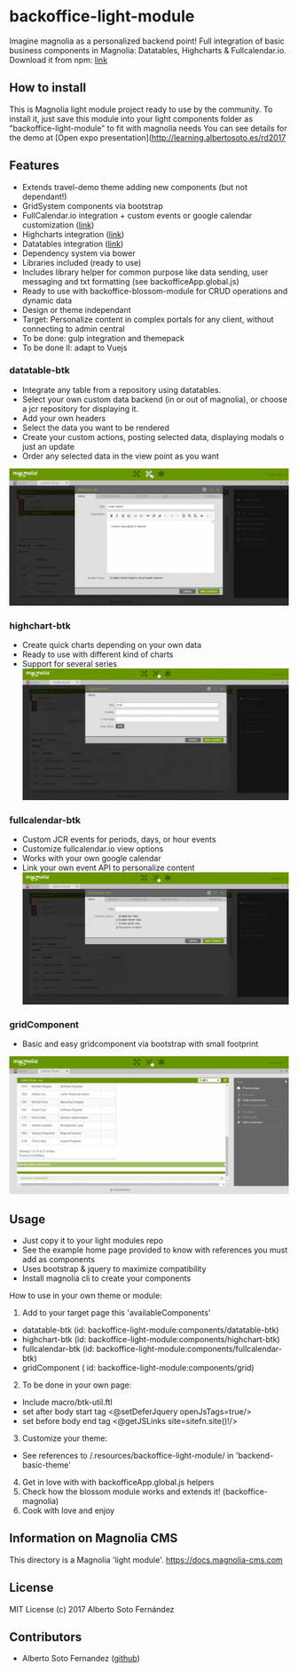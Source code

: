 # backoffice-light-module

Imagine magnolia as a personalized backend point!
Full integration of basic business components in Magnolia: Datatables, Highcharts & Fullcalendar.io.
Download it from npm: [link](https://www.npmjs.com/package/backoffice-magnolia)

## How to install
This is Magnolia light module project ready to use by the community. To install it,
just save this module into your light components folder as "backoffice-light-module" to fit with magnolia needs
You can see details for the demo at [Open expo presentation](http://learning.albertosoto.es/rd2017

## Features

- Extends travel-demo theme adding new components (but not dependant!)
- GridSystem components via bootstrap
- FullCalendar.io integration + custom events or google calendar customization ([link](https://fullcalendar.io/))
- Highcharts integration ([link](https://www.highcharts.com/))
- Datatables integration ([link](https://datatables.net/))
- Dependency system via bower
- Libraries included (ready to use) 
- Includes library helper for common purpose like data sending, user messaging and txt formatting (see backofficeApp.global.js)  
- Ready to use with backoffice-blossom-module for CRUD operations and dynamic data
- Design or theme independant
- Target: Personalize content in complex portals for any client, without connecting to admin central
- To be done: gulp integration and themepack
- To be done II: adapt to Vuejs

### datatable-btk
- Integrate any table from a repository using datatables. 
- Select your own custom data backend (in or out of magnolia), or choose a jcr repository for displaying it.
- Add your own headers
- Select the data you want to be rendered
- Create your custom actions, posting selected data, displaying modals o just an update
- Order any selected data in the view point as you want

![Screenshot](./show-btk-table.gif)

### highchart-btk
- Create quick charts depending on your own data
- Ready to use with different kind of charts
- Support for several series
![Screenshot](./show-btk-chart.gif)

### fullcalendar-btk

- Custom JCR events for periods, days, or hour events
- Customize fullcalendar.io view options
- Works with your own google calendar
- Link your own event API to personalize content
![Screenshot](./show-btk-calendar.gif)

### gridComponent

- Basic and easy gridcomponent via bootstrap with small footprint

![Screenshot](./show-btk-column.gif)

## Usage

- Just copy it to your light modules repo
- See the example home page provided to know with references you must add as components
- Uses bootstrap & jquery to maximize compatibility
- Install magnolia cli to create your components

How to use in your own theme or module:

1.  Add to your target page this  'availableComponents'
- datatable-btk (id: backoffice-light-module:components/datatable-btk)
- highchart-btk (id: backoffice-light-module:components/highchart-btk)
- fullcalendar-btk (id: backoffice-light-module:components/fullcalendar-btk)
- gridComponent ( id: backoffice-light-module:components/grid)

2. To be done in your own page:
- Include macro/btk-util.ftl
- set after body start tag <@setDeferJquery openJsTags=true/>
- set before body end tag <@getJSLinks site=sitefn.site()!/>

3. Customize your theme:
- See references to /.resources/backoffice-light-module/ in 'backend-basic-theme'

4. Get in love with with backofficeApp.global.js helpers
5. Check how the blossom module works and extends it! (backoffice-magnolia) 
6. Cook with love and enjoy

## Information on Magnolia CMS

This directory is a Magnolia 'light module'.
https://docs.magnolia-cms.com

## License
MIT License (c) 2017 Alberto Soto Fernández

## Contributors
* Alberto Soto Fernandez ([github](https://github.com/albertoSoto))